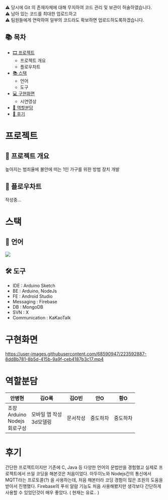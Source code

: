 ⚠ 당시에 Git 의 존재자체에 대해 무지하여 코드 관리 및 보관이 허술하였습니다.<br/>
⚠ 남아 있는 코드를 최대한 업로드하고<br/>
⚠ 팀원들에게 연락하여 일부의 코드라도 확보하면 업로드하도록하겠습니다.<br/>

## 📚 목차
+ [🎞 프로젝트](#프로젝트)
  * 프로젝트 개요
  * 플로우차트
+ [📚 스택](#스택)
  * 언어
  * 도구
+ [💻 구현화면](#구현화면)
  * 시연영상
+ [👀 역할분담](#역할분담)
+ [📃 후기](#후기)

# 프로젝트
## 🚀 프로젝트 개요
높아지는 범죄율에 불안에 떠는 1인 가구를 위한 방범 장치 개발

## 🌊 플로우차트
작성중...

# 스택
## 📃 언어
<img src="https://img.shields.io/badge/Arduino-00979D?style=for-the-badge&logo=Lua&logoColor=black">

## 🛠 도구
* IDE : Arduino Sketch
* BE : Arduino, NodeJs
* FE : Android Studio
* Messaging : Firebase
* DB : MongoDB
* SVN : X
* Communication : KaKaoTalk

# 구현화면

https://user-images.githubusercontent.com/68590947/223592887-8dd8b781-8b5d-415b-9a9f-ceb4187b3c17.mp4

# 역할분담
|안병현|김O록|김O빈|안O|황O|
|-----|----|---|--|--|
|조장<br/>Arduino<br/>Nodejs<br/>회로구성|모바일 앱 작성<br/>3d모델링|문서작성|중도하차|중도하차|

# 후기

간단한 프로젝트이지만 기존에 C, Java 등 다양한 언어의 문법만을 경험했고
실제로 프로젝트에서 쓰일 코딩을 해본것은 처음이었다.
아두이노와 Nodejs간의 통신에서 MQTT라는 프로토콜(?) 을 사용하는데, 처음 해본터라 코딩 경험이 많은 조원의 도움을 받아서 진행했다.
Firebase의 푸쉬 알람 기능도 처음 사용해봤지만 생각보다 간단하게 사용할 수 있었던것이 매우 좋았다. ( 현재는 유료.. )
